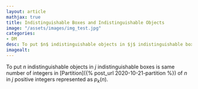 ```yaml
---
layout: article
mathjax: true
title: Indistinguishable Boxes and Indistinguishable Objects
image: "/assets/images/img_test.jpg"
categories:
- DM
desc: To put $n$ indistinguishable objects in $j$ indistinguishable boxes is same number of integers in Partition of $n$ in $j$ positive integers represented as $p_k(n)$. 
imagealt: 
---
```


To put $n$ indistinguishable objects in $j$ indistinguishable boxes is same number of integers in [Partition]({% post_url 2020-10-21-partition %}) of $n$ in $j$ positive integers represented as $p_k(n)$.
































































































































































































































































































































































